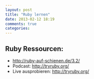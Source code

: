 ```yaml
---
layout: post
title: "Ruby lernen"
date: 2013-02-12 18:19
comments: true
categories: 
---
```


## Ruby Ressourcen:

* http://ruby-auf-schienen.de/3.2/
* Podcast: http://tryruby.org/
* Live ausprobieren: http://tryruby.org/

